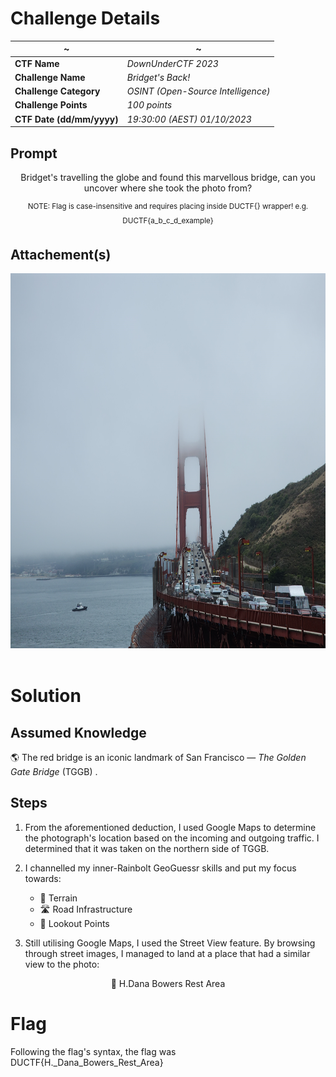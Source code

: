 
# Challenge Details

|~|~|
|--------|-------|
|**CTF Name**|_DownUnderCTF 2023_|
|**Challenge Name**| _Bridget's Back!_|
|**Challenge Category**|_OSINT (Open-Source Intelligence)_|
|**Challenge Points**|_100 points_|
|**CTF Date (dd/mm/yyyy)**|_19:30:00 (AEST) 01/10/2023_|

## Prompt
<p align="center"> Bridget's travelling the globe and found this marvellous bridge, can you uncover where she took the photo from? </p>

<p align="center"> <sup> NOTE: Flag is case-insensitive and requires placing inside DUCTF{} wrapper! e.g. DUCTF{a_b_c_d_example} <sup> </p>

## Attachement(s)
 <p align="center" width="100%">
 <img src="https://github.com/DownUnderCTF/Challenges_2023_Public/blob/main/osint/bridgetsback/publish/BridgetsBack.jpg?raw=true" title="Bridget's Back!" alt="Bridget's Back!" width="800" height="600"/>&nbsp; </p>


# Solution

## Assumed Knowledge
 :earth_americas: The red bridge is an iconic landmark of San Francisco — _The Golden Gate Bridge_ (TGGB) .

## Steps
1. From the aforementioned deduction, I used Google Maps to determine the photograph's location based on the incoming and outgoing traffic. I determined that it was taken on the northern side of TGGB.

2. I channelled my inner-Rainbolt GeoGuessr skills and put my focus towards:
     * 🌳 Terrain
     * 🛣️ Road Infrastructure
     * 🔭 Lookout Points

3. Still utilising Google Maps, I used the Street View feature. By browsing through street images, I managed to land at a place that had a similar view to the photo:

<p align="center"> 📍 H.Dana Bowers Rest Area </p> 

# Flag
Following the flag's syntax, the flag was DUCTF{H._Dana_Bowers_Rest_Area}
